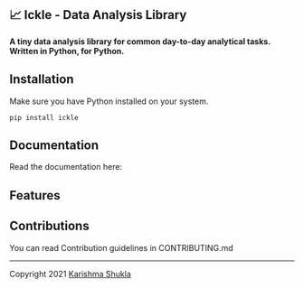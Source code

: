 ## 📈 Ickle - Data Analysis Library 
**A tiny data analysis library for common day-to-day analytical tasks. Written in Python, for Python.**

## Installation

Make sure you have Python installed on your system.

```
pip install ickle
```

## Documentation

Read the documentation here:

## Features

## Contributions

You can read Contribution guidelines in CONTRIBUTING.md

<hr />
Copyright 2021 <a href='https://github.com/karishmashuklaa/'>Karishma Shukla</a>

